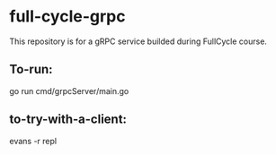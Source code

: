 # full-cycle-grpc
This repository is for a gRPC service builded during FullCycle course.

## To-run:
go run cmd/grpcServer/main.go

## to-try-with-a-client:
evans -r repl